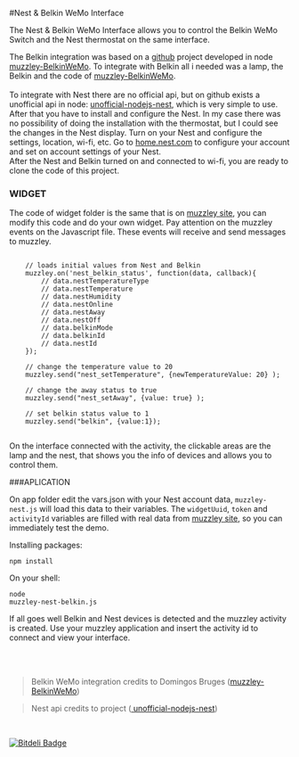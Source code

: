 #Nest & Belkin WeMo Interface

The Nest & Belkin WeMo Interface allows you to control the Belkin WeMo Switch and the Nest thermostat on the same interface.

The Belkin integration was based on a [github](https://github.com/) project developed in node [muzzley-BelkinWeMo](https://github.com/djsb/muzzley-BelkinWeMo). To integrate with Belkin all i needed was a lamp, the Belkin and the code of [muzzley-BelkinWeMo](https://github.com/djsb/muzzley-BelkinWeMo).
<br><br>
To integrate with Nest there are no official api, but on github exists a unofficial api in node: [unofficial-nodejs-nest](https://github.com/wiredprairie/unofficial_nodejs_nest), which is very simple to use. After that you have to install and configure the Nest. In my case there was no possibility of doing the installation with the thermostat, but I could see the changes in the Nest display. Turn on your Nest and configure the settings, location, wi-fi, etc. Go to [home.nest.com](https://home.nest.com/) to configure your account and set on account settings of your Nest.
<br>After the Nest and Belkin turned on and connected to wi-fi, you are ready to clone the code of this project. 

### WIDGET 
The code of widget folder is the same that is on [muzzley site](http://www.muzzley.com/), you can modify this code and do your own widget.
Pay attention on the muzzley events on the Javascript file. These events will receive and send messages to muzzley.


<pre><code>
	// loads initial values from Nest and Belkin
	muzzley.on('nest_belkin_status', function(data, callback){
		// data.nestTemperatureType	
		// data.nestTemperature
		// data.nestHumidity	
		// data.nestOnline	
		// data.nestAway	
		// data.nestOff	
		// data.belkinMode	
		// data.belkinId
		// data.nestId	
	});
	
	// change the temperature value to 20
	muzzley.send("nest_setTemperature", {newTemperatureValue: 20} );
	
	// change the away status to true
	muzzley.send("nest_setAway", {value: true} );

	// set belkin status value to 1
	muzzley.send("belkin", {value:1});

</code></pre>

On the interface connected with the activity, the clickable areas are the lamp and the nest, that shows you the info of devices and allows you to control them.


###APLICATION

On app folder edit the vars.json with your Nest account data, `muzzley-nest.js` will load this data to their variables.
The `widgetUuid`, `token` and `activityId` variables are filled with real data from [muzzley site](http://www.muzzley.com/), so you can immediately test the demo.

Installing packages:
	<pre><code>npm install</code></pre>

On your shell:
 	<pre><code>node muzzley-nest-belkin.js</code></pre>
 

If all goes well Belkin and Nest devices is detected and the muzzley activity is created. 
Use your muzzley application and insert the activity id to connect and view your interface.


<br><br>

> Belkin WeMo integration credits to Domingos Bruges ([muzzley-BelkinWeMo](https://github.com/djsb/muzzley-BelkinWeMo))


> Nest api credits to project ([ unofficial-nodejs-nest](https://github.com/wiredprairie/unofficial_nodejs_nest))



<br>

[![Bitdeli Badge](https://d2weczhvl823v0.cloudfront.net/taniarocha/muzzley-nest-belkinwemo/trend.png)](https://bitdeli.com/free "Bitdeli Badge")

